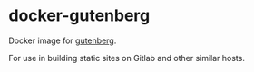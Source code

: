 # docker-gutenberg

Docker image for [gutenberg](https://www.getgutenberg.io/).

For use in building static sites on Gitlab and other similar hosts.
